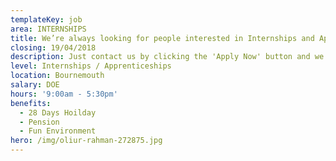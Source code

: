 ```yaml
---
templateKey: job
area: INTERNSHIPS
title: We’re always looking for people interested in Internships and Apprenticeships.
closing: 19/04/2018
description: Just contact us by clicking the 'Apply Now' button and we'll be in touch.
level: Internships / Apprenticeships
location: Bournemouth
salary: DOE
hours: '9:00am - 5:30pm'
benefits:
  - 28 Days Hoilday
  - Pension
  - Fun Environment
hero: /img/oliur-rahman-272875.jpg
---
```


